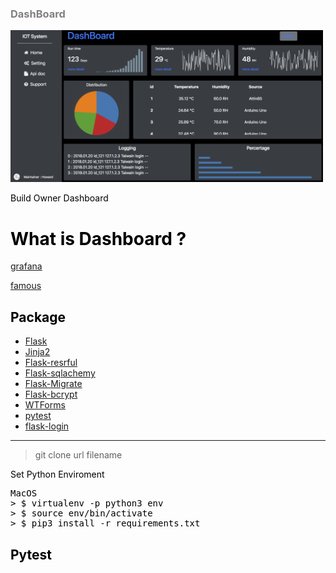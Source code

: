 ### <font color="gray">  DashBoard <font>

<img src="static/readme/homepage.png" width="500">
<font color="black"> <font>

Build Owner Dashboard

# What is Dashboard ?
[grafana](https://grafana.com/grafana/download?platform=mac)


[famous](https://speckyboy.com/beautifully-designed-admin-dashboards/)

## Package
* [Flask](http://flask.pocoo.org)
* [Jinja2](http://jinja.pocoo.org/docs/dev/templates)
* [Flask-resrful](https://flask-restful.readthedocs.io/en/latest/)
* [Flask-sqlachemy ](http://flask-sqlalchemy.pocoo.org/2.3/)
* [Flask-Migrate ](https://flask-migrate.readthedocs.io/en/latest/)
* [Flask-bcrypt ](http://flask-bcrypt.readthedocs.io/en/latest/)
* [WTForms](https://wtforms.readthedocs.io/en/stable/)
* [pytest](https://docs.pytest.org/en/latest/index.html)
* [flask-login](https://flask-login.readthedocs.io/en/latest/)

---
> git clone url filename

Set Python Enviroment

<pre>
MacOS 
> $ virtualenv -p python3 env
> $ source env/bin/activate
> $ pip3 install -r requirements.txt
</pre>

Pytest
---